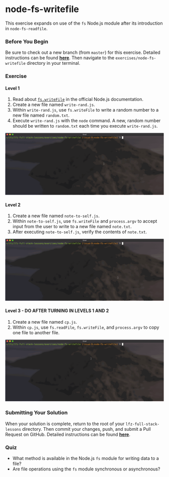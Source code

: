 # node-fs-writefile

This exercise expands on use of the `fs` Node.js module after its introduction in `node-fs-readfile`.

### Before You Begin

Be sure to check out a new branch (from `master`) for this exercise. Detailed instructions can be found [**here**](../../guides/before-each-exercise.md). Then navigate to the `exercises/node-fs-writefile` directory in your terminal.

### Exercise

#### Level 1

1. Read about [`fs.writeFile`](https://nodejs.org/docs/latest-v10.x/api/fs.html#fs_fs_writefile_file_data_options_callback) in the official Node.js documentation.
1. Create a new file named `write-rand.js`.
1. Within `write-rand.js`, use `fs.writeFile` to write a random number to a new file named `random.txt`.
1. Execute `write-rand.js` with the `node` command. A new, random number should be written to `random.txt` each time you execute `write-rand.js`.

<p align="middle">
  <img src="images/write-rand.gif">
</p>

#### Level 2

1. Create a new file named `note-to-self.js`.
1. Within `note-to-self.js`, use `fs.writeFile` and `process.argv` to accept input from the user to write to a new file named `note.txt`.
1. After executing `note-to-self.js`, verify the contents of `note.txt`.

<p align="middle">
  <img src="images/note-to-self.gif">
</p>

#### Level 3 - DO AFTER TURNING IN LEVELS 1 AND 2

1. Create a new file named `cp.js`.
1. Within `cp.js`, use `fs.readFile`, `fs.writeFile`, and `process.argv` to copy one file to another file.

<p align="middle">
  <img src="images/cp.gif">
</p>

### Submitting Your Solution

When your solution is complete, return to the root of your `lfz-full-stack-lessons` directory. Then commit your changes, push, and submit a Pull Request on GitHub. Detailed instructions can be found [**here**](../../guides/after-each-exercise.md).

### Quiz

- What method is available in the Node.js `fs` module for writing data to a file?
- Are file operations using the `fs` module synchronous or asynchronous?
